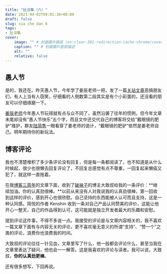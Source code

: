```yaml
---
title: "扯淡集（六）"
date: 2021-04-02T09:01:36+08:00
draft: false
slug: xia che dan 6
tags:
- 扯淡集
cover:
    image: "" # 封面圖片路径 (ex:clear-301-redirection-cache-chrome/cover.jpg)
    caption: "" # 封面圖片底部描述
    alt: ""
    relative: false
---
```

## 愚人节

是的，我还在。昨天愚人节，今年学了姜辰老师一把，发了一篇[关站文章](http://eirms.com/close-my-blog)恶搞朋友们，有人上当有人窃笑，仔细看的人倒数第二段其实是有个小彩蛋的，还没看的朋友可以仔细琢磨一下。

[姜辰老师](https://www.mhcf.net/1098.html)今年愚人节玩得就有点与众不同了，虽然沿袭了往年的惯例，但今年文章末尾却没有“愚人节快乐”五个字，而且文中还交代自己的博客将交给“戴眼镜的肥驴”维护，群友[陆简隽](https://liujianjun.net/)一眼看穿了姜老师的诡计，“戴眼镜的肥驴”依然是姜老师自己。明年期待你的新玩法。

## 博客评论

我也不清楚堆积了多少条评论没有回复，但是每一条都阅读了，也不知道是从什么时候起，很少也很懒去回复评论了，不回复总感觉有点不尊重，一回复起来懒癌又犯了，就这样一直拖着。

在我[博客三周年](http://eirms.com/3-year-old-of-my-blog)的文章下面，收到了[破袜子](https://pewae.com/)的博主大致叔给我的一条评价：**继续加油。你的认真劲很棒。**以前从来没有人对我说我的认真劲很棒，第一回收到这样的评价，感到开心也很欣慰。自己坚持的东西能被人认可而且支持，这是一种认同感。简悦的作者 Kenshin 收到一条对自己产品认同赞美的评价，这能让他开心一整天，自己的作品得到认可，这可能就是独立开发者最大的乐趣和安慰。

提到评论这件事，不得不多说一点。我接受的评论是与文章内容相关的，我不喜欢一篇文章下面有与内容无关的评论，更不喜欢毫无意义的所谓“支持”、“赞一个”之类的评论，浪费你也浪费我的时间。

大致叔的评论往往一针见血，文章里写了什么，他一般都会评论什么，甚至当我在文章里表达了疑问，他也会一一解答。这是我喜欢的评论与读者。我可以说，大致叔，**你的认真劲更棒**。

还有很多想写，下回再说。